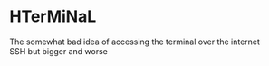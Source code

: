 # HTerMiNaL
The somewhat bad idea of accessing the terminal over the internet \
SSH but bigger and worse
